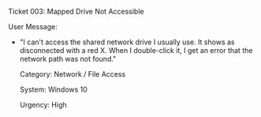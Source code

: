 Ticket 003: Mapped Drive Not Accessible

User Message:
- "I can't access the shared network drive I usually use. It shows as disconnected with a red X. When I double-click it, I get an error that the network path was not found."

  Category: Network / File Access
  
  System: Windows 10
  
  Urgency: High

